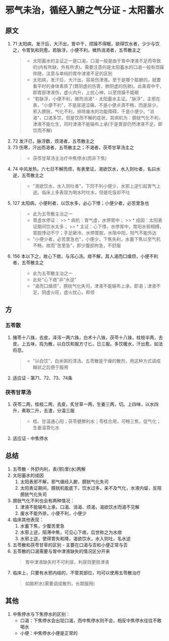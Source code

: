 # 邪气未治，循经入腑之气分证 - 太阳蓄水
## 原文
1. 71 太阳病，发汗后，大汗出，胃中干，烦躁不得眠，欲得饮水者，少少与饮之，令胃気和则愈。若脉浮，小便不利，微热消渇者，五苓散主之
    > * 太阳蓄水的主证之一是口渴，口渴一般是由于胃中津液不足而导致的(内有所缺，外有所求)。需要注意的是太阳蓄水的口渴一般有烦躁伴随，注意与单纯的胃中津液不足的区别
    > * 太阳病，发汗后，大汗出，容易伤津液。至于是哪个脏腑的，就要看平时的身体素质了(胃阴虚的伤胃，肺阴虚的伤肺)。此条胃中干，即胃部津液伤，虚火内升，上扰心神，以至烦躁不能眠
    > * "若脉浮，小便不利，微热消渇" - 太阳蓄水主证。"脉浮"，主邪在表，"小便不利"，不是尿道涩痛，不是小便点滴不畅，而是尿少。邪入膀胱，气化不利，排除废水的功能障碍，于是小便少。"消渴"，口渴多饮，但是饮而不解的症状，其病机为：膀胱气化不利，津液不能化生，同时津液不能输布上承(于是胃部仍然津液不足，即饮而不解)
2. 72 发汗已，脉浮数，烦渇者，五苓散主之
3. 73 伤寒，汗出而渇者，五苓散主之；不渇者，茯苓甘草汤主之
    > * 茯苓甘草汤主治疗中焦停水(而非下焦)
4. 74 中风发热，六七日不解而烦，有表里证，渇欲饮水，水入则吐者，名曰水逆，五苓散主之
    > * "渇欲饮水，水入则吐者"，下窍不利小便少，水邪上逆引起胃气上逆。临床上多表现为喝水时吐水，但是吃饭却不吐
5. 127 太阳病，小便利者，以饮水多，必心下悸；小便少者，必苦里急也
    > * 此为五苓散主治之一
    > * 胃虚水停证：
        >> * 病机：胃气虚，水停胃中；
        >> * 成因：太阳表证期间饮水太多；
        >> * 主证：心下悸，水停胃中，胃阳水邪相搏，胃脘悸动不宁；手足厥冷，水停胃脘，水阻中阳，阳气不能外达
    > * "小便少者，必苦里急也"，小便少，下焦失利，水蓄下焦以至气机不畅，故而"苦里急"，即少腹部拘急，不舒服
6. 156 本以下之，故心下痞，与泻心汤。痞不解，其人渴而口燥烦，小便不利者，五苓散主之
    > * 此为五苓散主治之一
    > * 此处"心下痞"非"水逆"
    > * "渴而口燥烦"，膀胱气化失司，津液不能输布上承，即渴；津液不足，阴虚火旺，虚火扰心，即烦

## 方
### 五苓散
1. 猪苓十八铢，去皮，泽泻一两六铢，白术十八铢，茯苓十八铢，桂枝半两，去皮。上五味，捣为散，以白饮和服方寸匕，日三服。多饮暖水，汗出愈。如法将息。
    > * "以白饮"，白米粥的清汤。五苓散是干燥的散剂，用这种方式调成糊状之后便于服用
2. 适应证 - 第71、72、73、74条

### 茯苓甘草汤
1. 茯苓二两，桂枝二两，去皮，炙甘草一两，生姜三两，切。上四味，以水四升，煮取二升，去渣，分温三服
    > * 桂、甘温通心阳；茯苓健脾利水；苓桂合用，可畅三焦，促气化；生姜温胃化水
2. 适应证 - 中焦停水

## 总结
1. 五苓散 - 外舒内利，表(邪)里(水)两解
2. 太阳蓄水的成因
   1. 太阳表邪不解，邪气循经入腑，膀胱气化失司
   2. 太阳表证期间，膀胱机能底下，饮水过多，来不及气化，水液内留，反阻膀胱气化失司
3. 膀胱气化不利也会有两种情况：
   1. 津液不能输布上承，口渴、消渴、烦渴，渴欲饮水而渴不见解
   2. 废水不能外排，小便不利，小便少
4. 临床其他表现：
   1. 水蓄下焦，少腹苦里急
   2. 水邪上逆，阻滞中焦，可见心下痞，后世称之为水痞
   3. 水邪上逆，使得胃失和降，渴欲饮水，水入则吐，名水逆
5. 五苓散和茯苓甘草的区别 - 主要在口渴与否和小便正常与否
6. 五苓散的口渴需要与胃中津液缺失的情况区分开来
    > 胃中津液缺失时不可利尿，利尿则更损津液
7. 临床上，只要有水邪内结的，不管其部位，均可以使用五苓散治疗
    > 如脑积水(需要调成散剂，长期服用)

## 其他
1. 中焦停水与下焦停水的区别：
    * 口渴：下焦停水会出现口渴，而中焦停水则不会，相反中焦停水往往不敢喝水
    * 小便：中焦停水小便是正常的